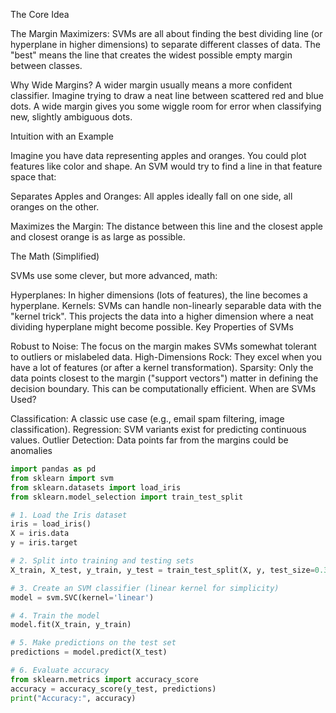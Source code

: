 The Core Idea

The Margin Maximizers: SVMs are all about finding the best dividing line (or hyperplane in higher dimensions) to separate different classes of data. The "best" means the line that creates the widest possible empty margin between classes.

Why Wide Margins? A wider margin usually means a more confident classifier. Imagine trying to draw a neat line between scattered red and blue dots. A wide margin gives you some wiggle room for error when classifying new, slightly ambiguous dots.

Intuition with an Example

Imagine you have data representing apples and oranges. You could plot features like color and shape. An SVM would try to find a line in that feature space that:

Separates Apples and Oranges: All apples ideally fall on one side, all oranges on the other.

Maximizes the Margin: The distance between this line and the closest apple and closest orange is as large as possible.

The Math (Simplified)

SVMs use some clever, but more advanced, math:

Hyperplanes: In higher dimensions (lots of features), the line becomes a hyperplane.
Kernels: SVMs can handle non-linearly separable data with the "kernel trick". This projects the data into a higher dimension where a neat dividing hyperplane might become possible.
Key Properties of SVMs

Robust to Noise: The focus on the margin makes SVMs somewhat tolerant to outliers or mislabeled data.
High-Dimensions Rock: They excel when you have a lot of features (or after a kernel transformation).
Sparsity: Only the data points closest to the margin ("support vectors") matter in defining the decision boundary. This can be computationally efficient.
When are SVMs Used?

Classification: A classic use case (e.g., email spam filtering, image classification).
Regression: SVM variants exist for predicting continuous values.
Outlier Detection: Data points far from the margins could be anomalies
```python
import pandas as pd
from sklearn import svm
from sklearn.datasets import load_iris 
from sklearn.model_selection import train_test_split

# 1. Load the Iris dataset
iris = load_iris()
X = iris.data  
y = iris.target 

# 2. Split into training and testing sets
X_train, X_test, y_train, y_test = train_test_split(X, y, test_size=0.3, random_state=42)

# 3. Create an SVM classifier (linear kernel for simplicity)
model = svm.SVC(kernel='linear')  

# 4. Train the model
model.fit(X_train, y_train)

# 5. Make predictions on the test set
predictions = model.predict(X_test)

# 6. Evaluate accuracy
from sklearn.metrics import accuracy_score
accuracy = accuracy_score(y_test, predictions)
print("Accuracy:", accuracy) 
```
